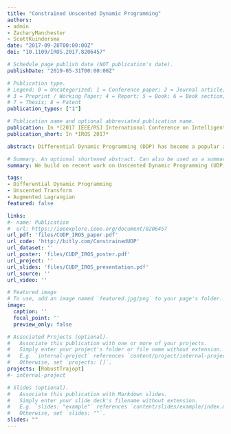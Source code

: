 ```yaml
---
title: "Constrained Unscented Dynamic Programming"
authors:
- admin
- ZacharyManchester
- ScottKuindersma
date: "2017-09-28T00:00:00Z"
doi: "10.1109/IROS.2017.8206457"

# Schedule page publish date (NOT publication's date).
publishDate: "2019-05-31T00:00:00Z"

# Publication type.
# Legend: 0 = Uncategorized; 1 = Conference paper; 2 = Journal article;
# 3 = Preprint / Working Paper; 4 = Report; 5 = Book; 6 = Book section;
# 7 = Thesis; 8 = Patent
publication_types: ["1"]

# Publication name and optional abbreviated publication name.
publication: In *[2017 IEEE/RSJ International Conference on Intelligent Robots and Systems (IROS)](https://www.iros2017.org/)*
publication_short: In *IROS 2017*

abstract: Differential Dynamic Programming (DDP) has become a popular approach to performing trajectory optimization for complex, underactuated robots. However, DDP presents two practical challenges. First, the evaluation of dynamics derivatives during optimization creates a computational bottleneck, particularly in implementations that capture second-order dynamic effects. Second, constraints on the states (e.g., boundary conditions, collision constraints, etc.) require additional care since the state trajectory is implicitly defined from the inputs and dynamics. This paper addresses both of these problems by building on recent work on Unscented Dynamic Programming (UDP) - which eliminates dynamics derivative computations in DDP - to support general nonlinear state and input constraints using an augmented Lagrangian. The resulting algorithm has the same computational cost as first-order penalty-based DDP variants, but can achieve constraint satisfaction to high precision without the numerical ill-conditioning associated with penalty methods. We present results demonstrating its favorable performance on several simulated robot systems including a quadrotor and 7-DoF robot arm.

# Summary. An optional shortened abstract. Can also be used as a summary for an extended abstract or poster etc.
summary: We build on recent work on Unscented Dynamic Programming (UDP) - which eliminates dynamics derivative computations in DDP - to support general nonlinear state and input constraints using an augmented Lagrangian. The resulting algorithm has the same computational cost as first-order penalty-based DDP variants, but can achieve constraint satisfaction to high precision without the numerical ill-conditioning associated with penalty methods.

tags:
- Differential Dynamic Programming
- Unscented Transform
- Augmented Lagrangian
featured: false

links:
#- name: Publication
#  url: https://ieeexplore.ieee.org/document/8206457
url_pdf: 'files/CUDP_IROS_paper.pdf'
url_code: 'http://bitly.com/ConstrainedUDP'
url_dataset: ''
url_poster: 'files/CUDP_IROS_poster.pdf'
url_project: ''
url_slides: 'files/CUDP_IROS_presentation.pdf'
url_source: ''
url_video: ''

# Featured image
# To use, add an image named `featured.jpg/png` to your page's folder. 
image:
  caption: ''
  focal_point: ''
  preview_only: false

# Associated Projects (optional).
#   Associate this publication with one or more of your projects.
#   Simply enter your project's folder or file name without extension.
#   E.g. `internal-project` references `content/project/internal-project/index.md`.
#   Otherwise, set `projects: []`.
projects: [RobustTrajopt]
#- internal-project

# Slides (optional).
#   Associate this publication with Markdown slides.
#   Simply enter your slide deck's filename without extension.
#   E.g. `slides: "example"` references `content/slides/example/index.md`.
#   Otherwise, set `slides: ""`.
slides: ""
---
```


<!-- {{% alert note %}}
Click the *Cite* button above to demo the feature to enable visitors to import publication metadata into their reference management software.
{{% /alert %}}

{{% alert note %}}
Click the *Slides* button above to demo Academic's Markdown slides feature.
{{% /alert %}} -->

<!-- Supplementary notes can be added here, including [code and math](https://sourcethemes.com/academic/docs/writing-markdown-latex/). -->

